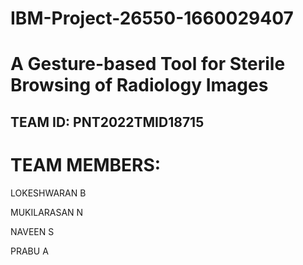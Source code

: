 # IBM-Project-26550-1660029407
# A Gesture-based Tool for Sterile Browsing of Radiology Images

## TEAM ID: PNT2022TMID18715

# TEAM MEMBERS:

LOKESHWARAN B

MUKILARASAN N

NAVEEN S

PRABU A
